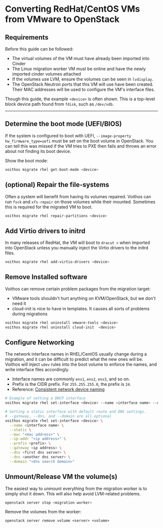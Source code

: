 # Converting RedHat/CentOS VMs from VMware to OpenStack

## Requirements

Before this guide can be followed:

 - The virtual volumes of the VM must have already been imported into Cinder
 - The Linux migration worker VM must be online and have the newly imported cinder volumes attached
 - If the volumes use LVM, ensure the volumes can be seen in `lvdisplay`.
 - The OpenStack Neutron ports that this VM will use have been created.
   Their MAC addresses will be used to configure the VM's interface files.

Though this guide, the example `<device>` is often shown. This is a top-level block device path
found from `fdisk`, such as `/dev/vdb`.


---

## Determine the boot mode (UEFI/BIOS)

If the system is configured to boot with UEFI, `--image-property hw_firmware_type=uefi` must be
set on the boot volume in OpenStack. You can tell this was missed if the VM tries to PXE then fails
and throws an error about not finding its boot device.

Show the boot mode:

```bash
voithos migrate rhel get-boot-mode <device>
```


## (optional) Repair the file-systems

Often a system will benefit from having its volumes repaired. Voithos can run `fsck` and
`xfs-repair` on those volumes while their mounted. Sometimes this is required for the migrated VM
to boot.

```bash
voithos migrate rhel repair-partitions <device>
```


## Add Virtio drivers to initrd

In many releases of RedHat, the VM will boot to `dracut >` when imported into OpenStack unless you
manually inject the Virtio drivers to the initrd files.

```bash
voithos migrate rhel add-virtio-drivers <device>
```


## Remove Installed software

Voithos can remove certain problem packages from the migration target:

- VMware tools shouldn't hurt anything on KVM/OpenStack, but we don't need it
- cloud-init is nice to have in templates. It causes all sorts of problems during migrations

```bash
voithos migrate rhel uninstall vmware-tools <device>
voithos migrate rhel uninstall cloud-init  <device>
```


## Configure Networking

The network interface names in RHEL/CentOS usually change during a migration, and it can be
difficult to predict what the new ones will be. Voithos will inject `udev` rules into the boot
volume to enforce the names, and write interface files accordingly.

- Interface names are commonly `ens1`, `ens2`, `ens3`, and so on.
- Prefix is the CIDR prefix. For `255.255.255.0`, the prefix is `24`.
- Reference: [Consistent network device naming](https://access.redhat.com/documentation/en-us/red_hat_enterprise_linux/7/html/networking_guide/ch-consistent_network_device_naming)

```bash
# Example of setting a DHCP interface
voithos migrate rhel set-interface <device> --name <interface name> --dhcp --mac "<mac address>"

# Setting a static interface with default route and DNS settings.
# --gateway, --dns, and --domain are all optional
voithos migrate rhel set-interface <device> \
  --name <interface name> \
  --static \
  --mac "<mac address>" \
  --ip-addr "<ip address>" \
  --prefix <prefix> \
  --gateway <ip address> \
  --dns <first dns server> \
  --dns <another dns server> \
  --domain "<dns search domain>"
```


## Unmount/Release VM the volume(s)

The easiest way to unmount everything from the migration worker is to simply shut it down.
This will also help avoid LVM-related problems.

```bash
openstack server stop <migration worker>
```

Remove the volumes from the worker:

```
openstack server remove volume <server> <volume>
```
